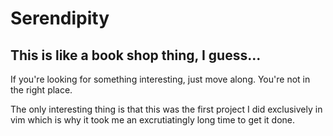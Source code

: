 # Serendipity

## This is like a book shop thing, I guess...

If you're looking for something interesting, just move along. You're not in the right place.

The only interesting thing is that this was the first project I did exclusively in vim which is why it took me an excrutiatingly long time to get it done.
